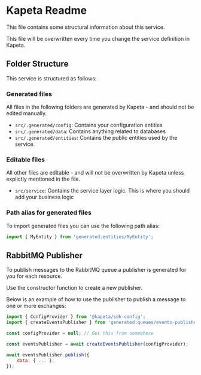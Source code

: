 # Kapeta Readme
This file contains some structural information about this service.

This file will be overwritten every time you change the service definition in Kapeta.

## Folder Structure
This service is structured as follows:

### Generated files
All files in the following folders are generated by Kapeta - and should not be edited manually.
* ```src/.generated/config```: Contains your configuration entities
* ```src/.generated/data```: Contains anything related to databases
* ```src/.generated/entities```: Contains the public entities used by the service.

### Editable files
All other files are editable - and will not be overwritten by Kapeta unless explictly mentioned in the file.

* ```src/service```: Contains the service layer logic. This is where you should add your business logic

### Path alias for generated files

To import generated files you can use the following path alias:
```typescript
import { MyEntity } from 'generated:entities/MyEntity';
```




## RabbitMQ Publisher
To publish messages to the RabbitMQ queue a publisher is generated for you for each resource.

Use the constructor function to create a new publisher.

Below is an example of how to use the publisher to publish a message to one or more exchanges:
```javascript
import { ConfigProvider } from '@kapeta/sdk-config';
import { createEventsPublisher } from 'generated:queues/events-publisher';

const configProvider = null; // Get this from somewhere

const eventsPublisher = await createEventsPublisher(configProvider);

await eventsPublisher.publish({
    data: { ... },
});
```



